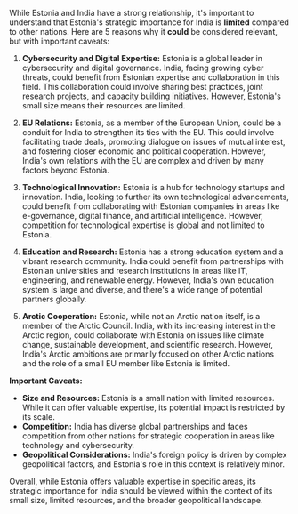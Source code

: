 While Estonia and India have a strong relationship, it's important to understand that Estonia's strategic importance for India is **limited** compared to other nations. Here are 5 reasons why it **could** be considered relevant, but with important caveats:

1. **Cybersecurity and Digital Expertise:** Estonia is a global leader in cybersecurity and digital governance. India, facing growing cyber threats, could benefit from Estonian expertise and collaboration in this field. This collaboration could involve sharing best practices, joint research projects, and capacity building initiatives. However, Estonia's small size means their resources are limited.

2. **EU Relations:**  Estonia, as a member of the European Union, could be a conduit for India to strengthen its ties with the EU. This could involve facilitating trade deals, promoting dialogue on issues of mutual interest, and fostering closer economic and political cooperation. However, India's own relations with the EU are complex and driven by many factors beyond Estonia.

3. **Technological Innovation:** Estonia is a hub for technology startups and innovation.  India, looking to further its own technological advancements, could benefit from collaborating with Estonian companies in areas like e-governance, digital finance, and artificial intelligence. However, competition for technological expertise is global and not limited to Estonia.

4. **Education and Research:**  Estonia has a strong education system and a vibrant research community. India could benefit from partnerships with Estonian universities and research institutions in areas like IT, engineering, and renewable energy. However, India's own education system is large and diverse, and there's a wide range of potential partners globally. 

5. **Arctic Cooperation:**  Estonia, while not an Arctic nation itself, is a member of the Arctic Council.  India, with its increasing interest in the Arctic region, could collaborate with Estonia on issues like climate change, sustainable development, and scientific research. However,  India's Arctic ambitions are primarily focused on other Arctic nations and the role of a small EU member like Estonia is limited.

**Important Caveats:**

* **Size and Resources:** Estonia is a small nation with limited resources. While it can offer valuable expertise, its potential impact is restricted by its scale.
* **Competition:** India has diverse global partnerships and faces competition from other nations for strategic cooperation in areas like technology and cybersecurity.
* **Geopolitical Considerations:**  India's foreign policy is driven by complex geopolitical factors, and Estonia's role in this context is relatively minor.

Overall, while Estonia offers valuable expertise in specific areas, its strategic importance for India should be viewed within the context of its small size, limited resources, and the broader geopolitical landscape. 
